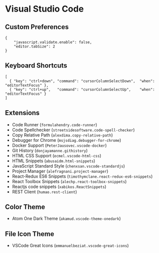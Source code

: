 # Visual Studio Code

## Custom Preferences
```
{
    "javascript.validate.enable": false,
    "editor.tabSize": 2
}
```

## Keyboard Shortcuts
```
[
  { "key": "ctrl+down", "command": "cursorColumnSelectDown",  "when": "editorTextFocus" },
  { "key": "ctrl+up",   "command": "cursorColumnSelectUp",    "when": "editorTextFocus" }
]
```

## Extensions
* Code Runner (`formulahendry.code-runner`)
* Code Spellchecker (`streetsidesoftware.code-spell-checker`)
* Copy Relative Path (`alexdima.copy-relative-path`)
* Debugger for Chrome (`msjsdiag.debugger-for-chrome`)
* Docker Support (`PeterJausovec.vscode-docker`)
* Git History (`donjayamanne.githistory`)
* HTML CSS Support (`ecmel.vscode-html-css`)
* HTML Snippets (`abusaidm.html-snippets`)
* JavaScript Standard Style (`chenxsan.vscode-standardjs`)
* Project Manager (`alefragnani.project-manager`)
* React-Redux ES6 Snippets (`timothymclane.react-redux-es6-snippets`)
* React Toolbox Snippets (`alechp.react-toolbox-snippets`)
* Reactjs code snippets (`xabikos.ReactSnippets`)
* REST Client (`humao.rest-client`)

## Color Theme
* Atom One Dark Theme (`akamud.vscode-theme-onedark`)

## File Icon Theme
* VSCode Great Icons (`emmanuelbeziat.vscode-great-icons`)